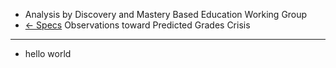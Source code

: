 - Analysis by Discovery and Mastery Based Education Working Group
- [<- Specs]()
Observations toward Predicted Grades Crisis
-------------------------------------------

- hello world
